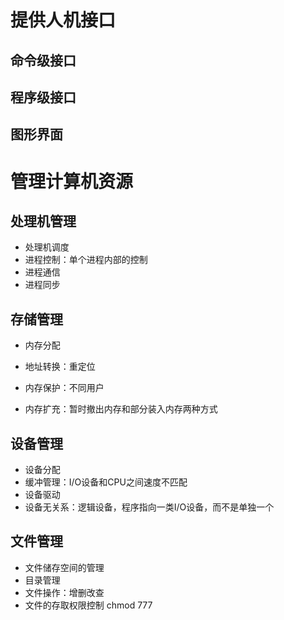 # 提供人机接口

## 命令级接口

## 程序级接口

## 图形界面

# 管理计算机资源

## 处理机管理

* 处理机调度
* 进程控制：单个进程内部的控制
* 进程通信
* 进程同步



## 存储管理

* 内存分配
* 地址转换：重定位
* 内存保护：不同用户

* 内存扩充：暂时撤出内存和部分装入内存两种方式

## 设备管理

* 设备分配
* 缓冲管理：I/O设备和CPU之间速度不匹配
* 设备驱动
* 设备无关系：逻辑设备，程序指向一类I/O设备，而不是单独一个

## 文件管理

* 文件储存空间的管理
* 目录管理
* 文件操作：增删改查
* 文件的存取权限控制 chmod 777

